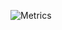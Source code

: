 ![Metrics](https://metrics.lecoq.io/1x000?template=classic&base.indepth=false&config.timezone=Asia%2FBangkok)
